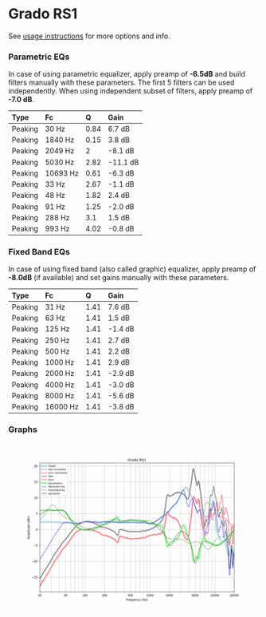 # Grado RS1
See [usage instructions](https://github.com/jaakkopasanen/AutoEq#usage) for more options and info.

### Parametric EQs
In case of using parametric equalizer, apply preamp of **-6.5dB** and build filters manually
with these parameters. The first 5 filters can be used independently.
When using independent subset of filters, apply preamp of **-7.0 dB**.

| Type    | Fc       |    Q | Gain     |
|:--------|:---------|:-----|:---------|
| Peaking | 30 Hz    | 0.84 | 6.7 dB   |
| Peaking | 1840 Hz  | 0.15 | 3.8 dB   |
| Peaking | 2049 Hz  | 2    | -8.1 dB  |
| Peaking | 5030 Hz  | 2.82 | -11.1 dB |
| Peaking | 10693 Hz | 0.61 | -6.3 dB  |
| Peaking | 33 Hz    | 2.67 | -1.1 dB  |
| Peaking | 48 Hz    | 1.82 | 2.4 dB   |
| Peaking | 91 Hz    | 1.25 | -2.0 dB  |
| Peaking | 288 Hz   | 3.1  | 1.5 dB   |
| Peaking | 993 Hz   | 4.02 | -0.8 dB  |

### Fixed Band EQs
In case of using fixed band (also called graphic) equalizer, apply preamp of **-8.0dB**
(if available) and set gains manually with these parameters.

| Type    | Fc       |    Q | Gain    |
|:--------|:---------|:-----|:--------|
| Peaking | 31 Hz    | 1.41 | 7.6 dB  |
| Peaking | 63 Hz    | 1.41 | 1.5 dB  |
| Peaking | 125 Hz   | 1.41 | -1.4 dB |
| Peaking | 250 Hz   | 1.41 | 2.7 dB  |
| Peaking | 500 Hz   | 1.41 | 2.2 dB  |
| Peaking | 1000 Hz  | 1.41 | 2.9 dB  |
| Peaking | 2000 Hz  | 1.41 | -2.9 dB |
| Peaking | 4000 Hz  | 1.41 | -3.0 dB |
| Peaking | 8000 Hz  | 1.41 | -5.6 dB |
| Peaking | 16000 Hz | 1.41 | -3.8 dB |

### Graphs
![](./Grado%20RS1.png)